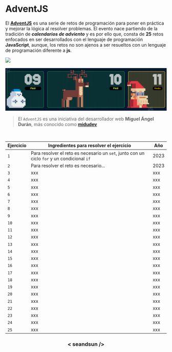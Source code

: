 # AdventJS

<!-- Descripción -->
El **[AdventJS](https://adventjs.dev/es)** es una serie de retos de programación para poner en práctica y mejorar la lógica al resolver problemas. El evento nace partiendo de la tradición de ***calendarios de adviento*** y es por ello que, consta de **25** retos enfocados en ser desarrollados con el lenguaje de programación **JavaScript**, aunque, los retos no son ajenos a ser resueltos con un lenguaje de programación diferente a **js**.

<!-- Línea -->
<img src="https://user-images.githubusercontent.com/73097560/115834477-dbab4500-a447-11eb-908a-139a6edaec5c.gif">

<!-- Imagen del adventjs 2023 -->
![adventjs 2023](image.png)

<!-- Nota -->
> El `AdventJS` es una iniciativa del desarrollador web **Miguel Ángel Durán**, más conocido como  **[midudev](https://www.youtube.com/c/midudev)**

<!-- Tabla -->
<br>

| Ejercicio | Ingredientes para resolver el ejercicio | Año |
|---|---|---|
| `1` | Para resolver el reto es necesario un `set`, junto con un ciclo `for` y un condicional `if`| 2023 |
| `2` | Para resolver el reto es necesario... | 2023 |
| `3` | xxx | xxx |
| `4` | xxx | xxx |
| `5` | xxx | xxx |
| `6` | xxx | xxx |
| `7` | xxx | xxx |
| `8` | xxx | xxx |
| `9` | xxx | xxx |
| `10` | xxx | xxx |
| `11` | xxx | xxx |
| `12` | xxx | xxx |
| `13` | xxx | xxx |
| `14` | xxx | xxx |
| `15` | xxx | xxx |
| `16` | xxx | xxx |
| `17` | xxx | xxx |
| `18` | xxx | xxx |
| `19` | xxx | xxx |
| `20` | xxx | xxx |
| `21` | xxx | xxx |
| `22` | xxx | xxx |
| `23` | xxx | xxx |
| `24` | xxx | xxx |
| `25` | xxx | xxx |

<h3 align="center">< seandsun /></h3>
